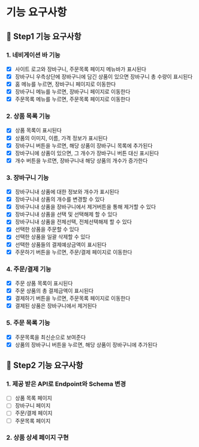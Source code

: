 # 기능 요구사항

## 🎯 Step1 기능 요구사항

### 1. 네비게이션 바 기능

- [x] 사이트 로고와 장바구니, 주문목록 페이지 메뉴바가 표시된다
- [x] 장바구니 우측상단에 장바구니에 담긴 상품이 있으면 장바구니 총 수량이 표시된다
- [x] 홈 메뉴를 누르면, 장바구니 페이지로 이동한다
- [x] 장바구니 메뉴를 누르면, 장바구니 페이지로 이동한다
- [x] 주문목록 메뉴를 누르면, 주문목록 페이지로 이동한다

### 2. 상품 목록 기능

- [x] 상품 목록이 표시된다
- [x] 상품의 이미지, 이름, 가격 정보가 표시된다
- [x] 장바구니 버튼을 누르면, 해당 상품이 장바구니 목록에 추가된다
- [x] 장바구니에 상품이 있으면, 그 개수가 장바구니 버튼 대신 표시된다
- [x] 개수 버튼을 누르면, 장바구니내 해당 상품의 개수가 증가한다

### 3. 장바구니 기능

- [x] 장바구니내 상품에 대한 정보와 개수가 표시된다
- [x] 장바구니내 상품의 개수를 변경할 수 있다
- [x] 장바구니내 상품을 장바구니에서 제거버튼을 통해 제거할 수 있다
- [x] 장바구니내 상품을 선택 및 선택해제 할 수 있다
- [x] 장바구니내 상품을 전체선택, 전체선택해제 할 수 있다
- [x] 선택한 상품을 주문할 수 있다
- [x] 선택한 상품을 일괄 삭제할 수 있다
- [x] 선택한 상품들의 결제예상금액이 표시된다
- [x] 주문하기 버튼을 누르면, 주문/결제 페이지로 이동한다

### 4. 주문/결제 기능

- [x] 주문 상품 목록이 표시된다
- [x] 주문 상품의 총 결제금액이 표시된다
- [x] 결제하기 버튼을 누르면, 주문목록 페이지로 이동한다
- [x] 결제된 상품은 장바구니에서 제거된다

### 5. 주문 목록 기능

- [x] 주문목록을 최신순으로 보여준다
- [x] 상품의 장바구니 버튼을 누르면, 해당 상품이 장바구니에 추가된다

## 🎯 Step2 기능 요구사항

### 1. 제공 받은 API로 Endpoint와 Schema 변경

- [ ] 상품 목록 페이지
- [ ] 장바구니 페이지
- [ ] 주문/결제 페이지
- [ ] 주문목록 페이지

### 2. 상품 상세 페이지 구현
